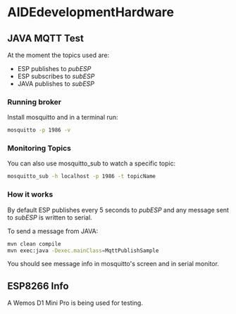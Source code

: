 # AIDEdevelopmentHardware

## JAVA MQTT Test
At the moment the topics used are:
* ESP publishes to *pubESP*
* ESP subscribes to *subESP*
* JAVA publishes to *subESP*

### Running broker
Install mosquitto and in a terminal run:
```bash
mosquitto -p 1986 -v
```
### Monitoring Topics
You can also use mosquitto_sub to watch a specific topic:
```bash
mosquitto_sub -h localhost -p 1986 -t topicName
```
### How it works
By default ESP publishes every 5 seconds to *pubESP* and any message sent to *subESP* is written to serial.

To send a message from JAVA:
```bash
mvn clean compile
mvn exec:java -Dexec.mainClass=MqttPublishSample
```
You should see message info in mosquitto's screen and in serial monitor.

## ESP8266 Info
A Wemos D1 Mini Pro is being used for testing.